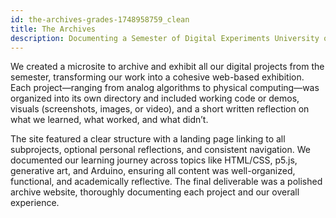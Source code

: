 ```yaml
---
id: the-archives-grades-1748958759_clean
title: The Archives
description: Documenting a Semester of Digital Experiments University of Arts Braunschweig – Basics of Digital Communication 2024/2025
---
```



We created a microsite to archive and exhibit all our digital projects from the semester, transforming our work into a cohesive web-based exhibition. Each project—ranging from analog algorithms to physical computing—was organized into its own directory and included working code or demos, visuals (screenshots, images, or video), and a short written reflection on what we learned, what worked, and what didn’t.

The site featured a clear structure with a landing page linking to all subprojects, optional personal reflections, and consistent navigation. We documented our learning journey across topics like HTML/CSS, p5.js, generative art, and Arduino, ensuring all content was well-organized, functional, and academically reflective. The final deliverable was a polished archive website, thoroughly documenting each project and our overall experience.

<!-- 
#### Objective

You've built things. You've broken things. You've coded, glitched, clicked, blinked, and drawn. Now it's time to reflect and document.

Your task is to create a microsite that archives your projects from this semester: from analog algorithms to blinking lights. This is not just a collection—it's your own web-based exhibition.

#### Your Mission

##### 1. Organize

- Create a project directory for each topic:
algorithm/, interaction/, motion/, perspective/, physical-computing/
- Each subproject must include:
- Working code or demo
- Screenshots, images, or video
- Short written reflection: What did you learn? What worked? What didn't?

##### 2. Structure Your Microsite

- Create a landing page: index.html linking to all projects
- Optional: about.html or reflection.html with your personal thoughts on the semester
- Use folders for /css, /images, /js
- Every page must be navigable—don't leave orphan files

##### 3. Reflect

- Write a short text on what you learned across the semester:
- HTML/CSS fundamentals
- Working with p5.js
- Generative approaches and aesthetics
- Arduino and physical computing
- Be clear and precise. Academic, not poetic. No travel blogs.

⸻

#### Tips

- Use reset.css and base.css to keep styles consistent
- Own your code: if AI helped, make sure you understand what it does
- Use semantic HTML—don't just slap <div>s everywhere
- All links and scripts must work—test locally

#### Deliverables

- A structured archive website hosted via GitHub Pages or handed in as ZIP
- Each project properly documented and working
- A general semester reflection (min. 300 words)
- No slop. No filler. No lorem ipsum.

-->